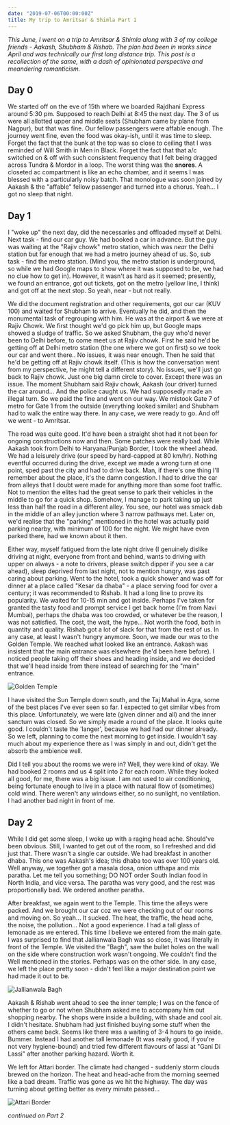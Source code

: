 ```yaml
---
date: "2019-07-06T00:00:00Z"
title: My trip to Amritsar & Shimla Part 1
---
```


_This June, I went on a trip to Amritsar & Shimla along with 3 of my college friends - Aakash, Shubham & Rishab. The plan had been in works since April and was technically our first long distance trip. This post is a recollection of the same, with a dash of opinionated perspective and meandering romanticism._

## Day 0

We started off on the eve of 15th where we boarded Rajdhani Express around 5:30 pm. Supposed to reach Delhi at 8:45 the next day. The 3 of us were all allotted upper and middle seats (Shubham came by plane from Nagpur), but that was fine. Our fellow passengers were affable enough. The journey went fine, even the food was okay-ish, until it was time to sleep. Forget the fact that the bunk at the top was so close to ceiling that I was reminded of Will Smith in Men in Black. Forget the fact that that a/c switched on & off with such consistent frequency that I felt being dragged across Tundra & Mordor in a loop. The worst thing was the **snores**. A closeted ac compartment is like an echo chamber, and it seems I was blessed with a particularly noisy batch. That monologue was soon joined by Aakash & the "affable" fellow passenger and turned into a chorus. Yeah... I got no sleep that night.

## Day 1

I "woke up" the next day, did the necessaries and offloaded myself at Delhi. Next task - find our car guy. We had booked a car in advance. But the guy was waiting at the "Rajiv chowk" metro station, which was _near_ the Delhi station but far enough that we had a metro journey ahead of us. So, sub task - find the metro station. (Mind you, the metro station is underground, so while we had Google maps to show where it was supposed to be, we had no clue how to get in). However, it wasn't as hard as it seemed; presently, we found an entrance, got out tickets, got on the metro (yellow line, I think) and got off at the next stop. So yeah, near - but not really. 

We did the document registration and other requirements, got our car (KUV 100) and waited for Shubham to arrive. Eventually he did, and then the monumental task of regrouping with him. He was at the airport & we were at Rajiv Chowk. We first thought we'd go pick him up, but Google maps showed a sludge of traffic. So we asked Shubham, the guy who'd never been to Delhi before, to come meet us at Rajiv chowk. First he said he'd be getting off at Delhi metro station (the one where we got on first) so we took our car and went there.. No issues, it was near enough. Then he said that he'd be getting off at Rajiv chowk itself. (This is how the conversation went from my perspective, he might tell a different story). No issues, we'll just go back to Rajiv chowk. Just one big damn circle to cover. Except there was an issue. The moment Shubham said Rajiv chowk, Aakash (our driver) turned the car around... And the police caught us. We had supposedly made an illegal turn. So we paid the fine and went on our way. We mistook Gate 7 of metro for Gate 1 from the outside (everything looked similar) and Shubham had to walk the entire way there. In any case, we were ready to go. And off we went - to Amritsar.

The road was quite good. It'd have been a straight shot had it not been for ongoing constructions now and then. Some patches were really bad. While Aakash took from Delhi to Haryana/Punjab Border, I took the wheel ahead. We had a leisurely drive (our speed by hard-capped at 80 km/hr). Nothing eventful occurred during the drive, except we made a wrong turn at one point, sped past the city and had to drive back. Man, if there's one thing I'll remember about the place, it's the damn congestion. I had to drive the car from alleys that I doubt were made for anything more than some foot traffic. Not to mention the elites had the great sense to park their vehicles in the middle to go for a quick shop. Somehow, I manage to park taking up just less than half the road in a different alley. You see, our hotel was smack dab in the middle of an alley junction where 3 narrow pathways met. Later on, we'd realise that the "parking" mentioned in the hotel was actually paid parking nearby, with minimum of 100 for the night. We might have even parked there,  had we known about it then.

Either way, myself fatigued from the late night drive (I genuinely dislike driving at night, everyone from front and behind, wants to driving with upper on always - a note to drivers, please switch dipper if you see a car ahead), sleep deprived from last night, not to mention hungry, was past caring about parking. Went to the hotel, took a quick shower and was off for dinner at a place called "Kesar da dhaba" - a place serving food for over a century; it was recommended to Rishab. It had a long line to prove its popularity. We waited for 10-15 min and got inside. Perhaps I've taken for granted the tasty food and prompt service I get back home (I'm from Navi Mumbai), perhaps the dhaba was too crowded, or whatever be the reason, I was not satisfied. The cost, the wait, the hype... Not worth the food, both in quantity and quality. Rishab got a lot of slack for that from the rest of us. In any case, at least I wasn't hungry anymore. Soon, we made our was to the Golden Temple. We reached what looked like an entrance. Aakash was insistent that the main entrance was elsewhere (he'd been here before). I noticed people taking off their shoes and heading inside, and we decided that we'll head inside from there instead of searching for the "main" entrance.

![Golden Temple](/assets/imgs/golden_temple.jpg)

I have visited the Sun Temple down south, and the Taj Mahal in Agra, some of the best places I've ever seen so far. I expected to get similar vibes from this place. Unfortunately, we were late (given dinner and all) and the inner sanctum was closed. So we simply made a round of the place. It looks quite good. I couldn't taste the 'langer', because we had had our dinner already. So we left, planning to come the next morning to get inside. I wouldn't say much about my experience there as I was simply in and out, didn't get the absorb the ambience well.

Did I tell you about the rooms we were in? Well, they were kind of okay. We had booked 2 rooms and us 4 split into 2 for each room. While they looked all good, for me, there was a big issue. I am not used to air conditioning, being fortunate enough to live in a place with natural flow of (sometimes) cold wind. There weren't any windows either, so no sunlight, no ventilation. I had another bad night in front of me.

## Day 2

While I did get some sleep, I woke up with a raging head ache. Should've been obvious. Still, I wanted to get out of the room, so I refreshed and did just that. There wasn't a single car outside. We had breakfast in another dhaba. This one was Aakash's idea; this dhaba too was over 100 years old. Well anyway, we together got a masala dosa, onion utthapa and mix paratha. Let me tell you something; DO NOT order South Indian food in North India, and vice versa. The paratha was very good, and the rest was proportionally bad. We ordered another paratha.

After breakfast, we again went to the Temple. This time the alleys were packed. And we brought our car coz we were checking out of our rooms and moving on. So yeah... It sucked. The heat, the traffic, the head ache, the noise, the pollution... Not a good experience. I had a tall glass of lemonade as we entered.  This time I believe we entered from the main gate. I was surprised to find that Jallianwala Bagh was so close, it was literally in front of the Temple. We visited the "Bagh", saw the bullet holes on the wall on the side where construction work wasn't ongoing. We couldn't find the Well mentioned in the stories. Perhaps was on the other side. In any case, we left the place pretty soon - didn't feel like a major destination point we had made it out to be.

![Jallianwala Bagh](/assets/imgs/jallianwala_bagh.jpg)


Aakash & Rishab went ahead to see the inner temple; I was on the fence of whether to go or not when Shubham asked me to accompany him out shopping nearby. The shops were inside a building, with shade and cool air. I didn't hesitate. Shubham had just finished buying some stuff when the others came back. Seems like there was a waiting of 3-4 hours to go inside. Bummer. Instead I had another tall lemonade (It was really good, if you're not very hygiene-bound) and tried few different flavours of lassi at "Gani Di Lassi" after another parking hazard. Worth it.

We left for Attari border. The climate had changed - suddenly storm clouds brewed on the horizon. The heat and head-ache from the morning seemed like a bad dream. Traffic was gone as we hit the highway. The day was turning about getting better as  every minute passed…

![Attari Border](/assets/imgs/attari_border.jpg)

_continued on Part 2_
